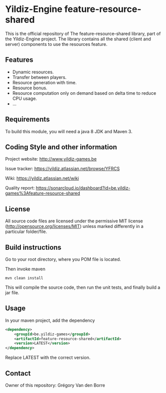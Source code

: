 # Yildiz-Engine feature-resource-shared

This is the official repository of The feature-resource-shared library, part of the Yildiz-Engine project.
The library contains all the shared (client and server) components to use the resources feature.

## Features

* Dynamic resources.
* Transfer between players.
* Resource generation with time.
* Resource bonus.
* Resource computation only on demand based on delta time to reduce CPU usage.
* ...

## Requirements

To build this module, you will need a java 8 JDK and Maven 3.

## Coding Style and other information

Project website:
http://www.yildiz-games.be

Issue tracker:
https://yildiz.atlassian.net/browse/YFRCS

Wiki:
https://yildiz.atlassian.net/wiki

Quality report:
https://sonarcloud.io/dashboard?id=be.yildiz-games%3Afeature-resource-shared

## License

All source code files are licensed under the permissive MIT license
(http://opensource.org/licenses/MIT) unless marked differently in a particular folder/file.

## Build instructions

Go to your root directory, where you POM file is located.

Then invoke maven

	mvn clean install

This will compile the source code, then run the unit tests, and finally build a jar file.

## Usage

In your maven project, add the dependency

```xml
<dependency>
    <groupId>be.yildiz-games</groupId>
    <artifactId>feature-resource-shared</artifactId>
    <version>LATEST</version>
</dependency>
```
Replace LATEST with the correct version.

## Contact
Owner of this repository: Grégory Van den Borre
